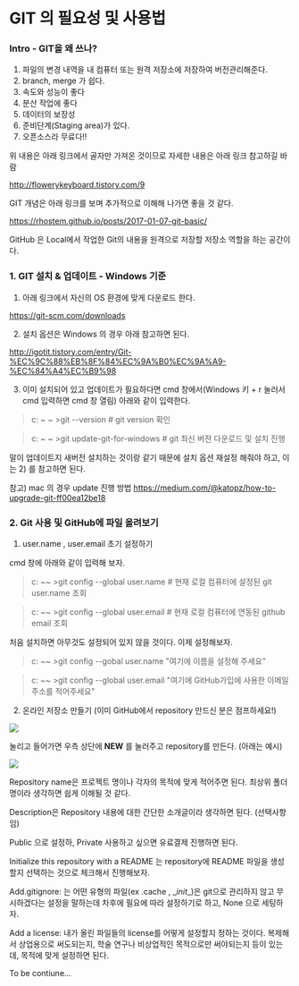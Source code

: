 # GIT 의 필요성 및 사용법

### Intro - GIT을 왜 쓰나?

1. 파일의 변경 내역을 내 컴퓨터 또는 원격 저장소에 저장하여 버전관리해준다.
2. branch, merge 가 쉽다.
3. 속도와 성능이 좋다
4. 분산 작업에 좋다
5. 데이터의 보장성
6. 준비단계(Staging area)가 있다.
7. 오픈소스라 무료다!!

위 내용은 아래 링크에서 골자만 가져온 것이므로 자세한 내용은 아래 링크 참고하길 바람

http://flowerykeyboard.tistory.com/9



GIT 개념은 아래 링크를 보며 추가적으로 이해해 나가면 좋을 것 같다.

https://rhostem.github.io/posts/2017-01-07-git-basic/



GitHub 은 Local에서 작업한 Git의 내용을 원격으로 저장할 저장소 역할을 하는 공간이다.





### 1. GIT 설치 & 업데이트 - Windows 기준

1) 아래 링크에서 자신의 OS 환경에 맞게 다운로드 한다.

https://git-scm.com/downloads



2) 설치 옵션은 Windows 의 경우 아래 참고하면 된다.

http://igotit.tistory.com/entry/Git-%EC%9C%88%EB%8F%84%EC%9A%B0%EC%9A%A9-%EC%84%A4%EC%B9%98



3) 이미 설치되어 있고 업데이트가 필요하다면 cmd 창에서(Windows 키 + r 눌러서 cmd 입력하면  cmd 창 열림) 아래와 같이 입력한다.

>  c: ~ ~ >git --version						# git version 확인

> c: ~ ~ >git update-git-for-windows			# git 최신 버젼 다운로드 및 설치 진행

말이 업데이트지 새버전 설치하는 것이랑 같기 때문에 설치 옵션 재설정 해줘야 하고, 이는 2) 를 참고하면 된다.

참고) mac 의 경우 update 진행 방법 https://medium.com/@katopz/how-to-upgrade-git-ff00ea12be18



### 2. Git 사용 및 GitHub에 파일 올려보기

1) user.name , user.email 초기 설정하기

cmd 창에 아래와 같이 입력해 보자.

> c: ~~ >git config --global user.name		# 현재 로컬 컴퓨터에 설정된 git user.name 조회

> c: ~~ >git config --global user.email		# 현재 로컬 컴퓨터에 연동된 github email 조회



처음 설치하면 아무것도 설정되어 있지 않을 것이다. 이제 설정해보자.

> c: ~~ >git config --gobal user.name "여기에 이름을 설정해 주세요"

> c: ~~ >git config --global user.email "여기에 GitHub가입에 사용한 이메일 주소를 적어주세요"



2) 온라인 저장소 만들기 (이미 GitHub에서 repository 만드신 분은 점프하세요!)

![](C:\Users\renz\Desktop\a1.png)



눌리고 들어가면 우측 상단에 **NEW** 를 눌러주고 repository를 만든다. (아래는 예시)

![](C:\Users\renz\Desktop\a2.png)

Repository name은 프로젝트 명이나 각자의 목적에 맞게 적어주면 된다. 최상위 폴더명이라 생각하면 쉽게 이해될 것 같다.

Description은 Repository 내용에 대한 간단한 소개글이라 생각하면 된다. (선택사항임)

Public 으로 설정하, Private 사용하고 싶으면 유료결제 진행하면 된다.

Initialize this repository with a README 는 repository에 README 파일을 생성할지 선택하는 것으로 체크해서 진행해보자.

Add.gitignore: 는 어떤 유형의 파일(ex .cache , \__init__)은 git으로 관리하지 않고 무시하겠다는 설정을 말하는데 차후에 필요에 따라 설정하기로 하고, None 으로 세팅하자.

Add a license: 내가 올린 파일들의 license를 어떻게 설정할지 정하는 것이다. 복제해서 상업용으로 써도되는지, 학술 연구나 비상업적인 목적으로만 써야되는지 등이 있는데, 목적에 맞게 설정하면 된다.



To be contiune...

